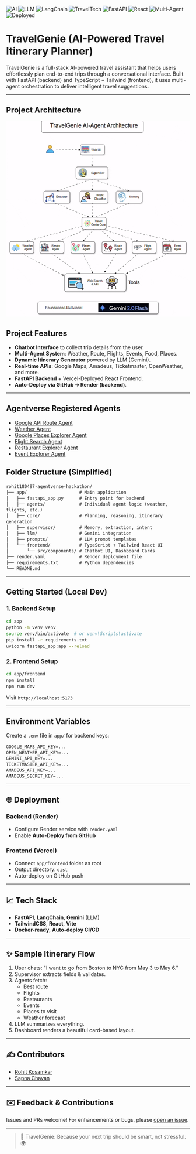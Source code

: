![AI](https://img.shields.io/badge/AI-Powered-brightgreen?style=for-the-badge&logo=OpenAI&logoColor=white) ![LLM](https://img.shields.io/badge/LLM-Gemini-blue?style=for-the-badge&logo=google&logoColor=white)
 ![LangChain](https://img.shields.io/badge/LangChain-Integrated-orange?style=for-the-badge&logo=python&logoColor=white) ![TravelTech](https://img.shields.io/badge/TravelGenie-Agent-blueviolet?style=for-the-badge&logo=earth&logoColor=white) ![FastAPI](https://img.shields.io/badge/FastAPI-Backend-009688?style=for-the-badge&logo=fastapi&logoColor=white) ![React](https://img.shields.io/badge/React-Frontend-61DAFB?style=for-the-badge&logo=react&logoColor=black) ![Multi-Agent](https://img.shields.io/badge/Multi--Agent-System-critical?style=for-the-badge&logo=apacheairflow&logoColor=white) ![Deployed](https://img.shields.io/badge/Deployed-Render%20%26%20Vercel-success?style=for-the-badge&logo=vercel&logoColor=white)


# TravelGenie (AI-Powered Travel Itinerary Planner)

TravelGenie is a full-stack AI-powered travel assistant that helps users effortlessly plan end-to-end trips through a conversational interface. Built with FastAPI (backend) and TypeScript + Tailwind (frontend), it uses multi-agent orchestration to deliver intelligent travel suggestions.

---

## Project Architecture

![architecture](architecture/TravelGenie_Architecture.gif)


## Project Features
- **Chatbot Interface** to collect trip details from the user.
- **Multi-Agent System**: Weather, Route, Flights, Events, Food, Places.
- **Dynamic Itinerary Generator** powered by LLM (Gemini).
- **Real-time APIs**: Google Maps, Amadeus, Ticketmaster, OpenWeather, and more.
- **FastAPI Backend** + Vercel-Deployed React Frontend.
- **Auto-Deploy via GitHub ➔ Render (backend)**.

---

## Agentverse Registered Agents
- [Google API Route Agent](https://agentverse.ai/agents/details/agent1qfetzztsmf373m7qa4x6l5mjveykecm87cu9m7myaxd7ukp0rwrjkkax9wt/editor)
- [Weather Agent](https://agentverse.ai/agents/details/agent1q2zc0ctnxwyzd7xxgafwzwcd7tkzg7w790zjret9vwm2f38gmm5dv7wm22j/profile)
- [Google Places Explorer Agent](https://agentverse.ai/agents/details/agent1q0vj2jq0xe05zdukwnesaqvey0sve99gahvfp452yrlemtng8axzvcf8hq0/profile)
- [Flight Search Agent](https://agentverse.ai/agents/details/agent1qd3qj9wsjwdasgqu2w3gzwjgzc3cjx7pwdl26th3r67y46umgulwxu4emrg/profile)
- [Restaurant Explorer Agent](https://agentverse.ai/agents/details/agent1qtcaxwkqgs0kgfmtsr90j9lcpjk3a7t3mtkf9sty8a07gdr0el6sjgkzy60/profile)
- [Event Explorer Agent](https://agentverse.ai/agents/details/agent1qvmkshe4kn3ucfsecd9d703jqzqy858z5l2unn9qye3y6dyvc5ph20zmqch/profile)

## Folder Structure (Simplified)
```
rohit180497-agentverse-hackathon/
├── app/                    # Main application
│   ├── fastapi_app.py      # Entry point for backend
│   ├── agents/             # Individual agent logic (weather, flights, etc.)
│   ├── core/               # Planning, reasoning, itinerary generation
│   ├── supervisor/         # Memory, extraction, intent
│   ├── llm/                # Gemini integration
│   ├── prompts/            # LLM prompt templates
│   └── frontend/           # TypeScript + Tailwind React UI
│       └── src/components/ # Chatbot UI, Dashboard Cards
├── render.yaml             # Render deployment file
├── requirements.txt        # Python dependencies
└── README.md
```

---

## Getting Started (Local Dev)

### 1. Backend Setup
```bash
cd app
python -m venv venv
source venv/bin/activate  # or venv\Scripts\activate
pip install -r requirements.txt
uvicorn fastapi_app:app --reload
```

### 2. Frontend Setup
```bash
cd app/frontend
npm install
npm run dev
```
Visit `http://localhost:5173`

---

## Environment Variables
Create a `.env` file in `app/` for backend keys:
```
GOOGLE_MAPS_API_KEY=...
OPEN_WEATHER_API_KEY=...
GEMINI_API_KEY=...
TICKETMASTER_API_KEY=...
AMADEUS_API_KEY=...
AMADEUS_SECRET_KEY=...
```

---

## 🌐 Deployment

### Backend (Render)
- Configure Render service with `render.yaml`
- Enable **Auto-Deploy from GitHub**

### Frontend (Vercel)
- Connect `app/frontend` folder as root
- Output directory: `dist`
- Auto-deploy on GitHub push

---

## 📈 Tech Stack
- **FastAPI**, **LangChain**, **Gemini** (LLM)
- **TailwindCSS**, **React**, **Vite**
- **Docker-ready**, **Auto-deploy CI/CD**

---

## ✨ Sample Itinerary Flow
1. User chats: "I want to go from Boston to NYC from May 3 to May 6."
2. Supervisor extracts fields & validates.
3. Agents fetch:
   - Best route
   - Flights
   - Restaurants
   - Events
   - Places to visit
   - Weather forecast
4. LLM summarizes everything.
5. Dashboard renders a beautiful card-based layout.

---

## ✍️ Contributors
- [Rohit Kosamkar](https://github.com/rohit180497)
- [Sapna Chavan](https://github.com/SapnaSChavan)

---

## ✉️ Feedback & Contributions
Issues and PRs welcome! For enhancements or bugs, please [open an issue](https://github.com/rohit180497-agentverse-hackathon/issues).

---

> 💫 TravelGenie: Because your next trip should be smart, not stressful. 🌍

